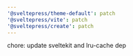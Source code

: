 ```yaml
---
'@sveltepress/theme-default': patch
'@sveltepress/vite': patch
'@sveltepress/create': patch
---
```


chore: update sveltekit and lru-cache dep
